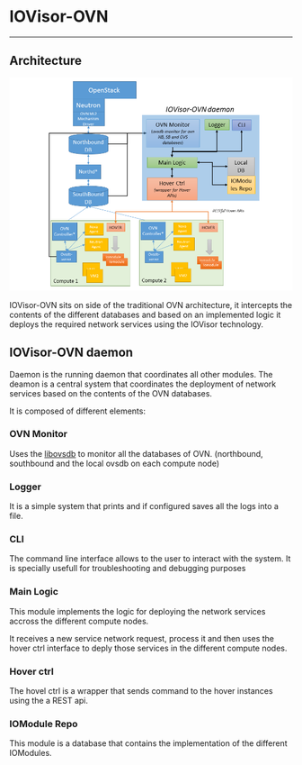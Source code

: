 # IOVisor-OVN

---
## Architecture

![IOVisor-OVN architecture](docs/architecture.png)

IOVisor-OVN sits on side of the traditional OVN architecture, it intercepts the
contents of the different databases and based on an implemented logic it deploys
the required network services using the IOVisor technology.

## IOVisor-OVN daemon

Daemon is the running daemon that coordinates all other modules.
The deamon is a central system that coordinates the deployment of network services
based on the contents of the OVN databases.

It is composed of different elements:

### OVN Monitor

Uses the [libovsdb](https://github.com/socketplane/libovsdb) to monitor all the
databases of OVN. (northbound, southbound and the local ovsdb on each compute node)

### Logger

It is a simple system that prints and if configured saves all the logs into a file.

### CLI

The command line interface allows to the user to interact with the system.
It is specially usefull for troubleshooting and debugging purposes

### Main Logic

This module implements the logic for deploying the network services accross the
different compute nodes.

It receives a new service network request, process it and then uses the hover ctrl
interface to deply those services in the different compute nodes.

### Hover ctrl

The hovel ctrl is a wrapper that sends command to the hover instances using the
a REST api.

### IOModule Repo

This module is a database that contains the implementation of the different IOModules.
